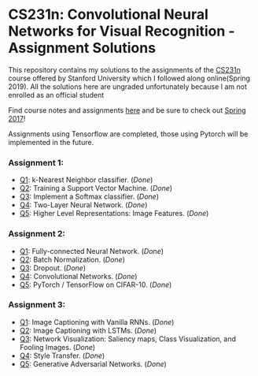 # CS231n: Convolutional Neural Networks for Visual Recognition - Assignment Solutions


This repository contains my solutions to the assignments of the [CS231n](http://cs231n.stanford.edu/) course offered by Stanford University which I followed along online(Spring 2019). All the solutions here are ungraded unfortunately because I am not enrolled as an official student

Find course notes and assignments [here](http://cs231n.github.io) and be sure to check out [Spring 2017](https://www.youtube.com/playlist?list=PL3FW7Lu3i5JvHM8ljYj-zLfQRF3EO8sYv)!

Assignments using Tensorflow are completed, those using Pytorch will be implemented in the future.

### Assignment 1:
- [Q1](https://github.com/billlyzhaoyh/stanford-cs231n/blob/master/cs231n/assignment1/knn.ipynb): k-Nearest Neighbor classifier. (_Done_)
- [Q2](https://github.com/billlyzhao/stanford-cs231n/blob/master/cs231n/assignment1/svm.ipynb): Training a Support Vector Machine. (_Done_)
- [Q3](https://github.com/billlyzhao/stanford-cs231n/blob/master/cs231n/assignment1/softmax.ipynb): Implement a Softmax classifier. (_Done_)
- [Q4](https://github.com/billlyzhao/stanford-cs231n/blob/master/cs231n/assignment1/two_layer_net.ipynb): Two-Layer Neural Network. (_Done_)
- [Q5](https://github.com/billlyzhao/stanford-cs231n/blob/master/cs231n/assignment1/features.ipynb): Higher Level Representations: Image Features. (_Done_)

### Assignment 2:
- [Q1](https://github.com/billlyzhao/stanford-cs231n/blob/master/cs231n/assignment2/FullyConnectedNets.ipynb): Fully-connected Neural Network. (_Done_)
- [Q2](https://github.com/billlyzhao/stanford-cs231n/blob/master/cs231n/assignment2/BatchNormalization.ipynb): Batch Normalization. (_Done_)
- [Q3](https://github.com/billlyzhao/stanford-cs231n/blob/master/cs231n/assignment2/Dropout.ipynb): Dropout. (_Done_)
- [Q4](https://github.com/billlyzhao/stanford-cs231n/blob/master/cs231n/assignment2/ConvolutionalNetworks.ipynb): Convolutional Networks. (_Done_)
- [Q5](https://github.com/billlyzhao/stanford-cs231n/blob/master/cs231n/assignment2/PyTorch.ipynb): PyTorch / TensorFlow on CIFAR-10. (_Done_)

### Assignment 3:
- [Q1](https://github.com/billlyzhao/stanford-cs231n/blob/master/cs231n/assignment3/RNN_Captioning.ipynb): Image Captioning with Vanilla RNNs. (_Done_)
- [Q2](https://github.com/billlyzhao/stanford-cs231n/blob/master/cs231n/assignment3/LSTM_Captioning.ipynb): Image Captioning with LSTMs. (_Done_)
- [Q3](https://github.com/billlyzhao/stanford-cs231n/blob/master/cs231n/assignment3/NetworkVisualization-PyTorch.ipynb): Network Visualization: Saliency maps, Class Visualization, and Fooling Images. (_Done_)
- [Q4](https://github.com/billlyzhao/stanford-cs231n/blob/master/cs231n/assignment3/StyleTransfer-PyTorch.ipynb): Style Transfer. (_Done_)
- [Q5](https://github.com/billlyzhao/stanford-cs231n/blob/master/cs231n/assignment3/Generative_Adversarial_Networks_PyTorch.ipynb): Generative Adversarial Networks. (_Done_)